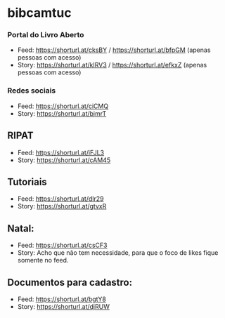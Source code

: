 # bibcamtuc

### Portal do Livro Aberto
* Feed: https://shorturl.at/cksBY / https://shorturl.at/bfpGM (apenas pessoas com acesso)
* Story: https://shorturl.at/kIRV3 / https://shorturl.at/efkxZ (apenas pessoas com acesso)
### Redes sociais
* Feed: https://shorturl.at/ciCMQ
* Story: https://shorturl.at/bjmrT
## RIPAT
* Feed: https://shorturl.at/iFJL3
* Story: https://shorturl.at/cAM45
## Tutoriais
* Feed: https://shorturl.at/dlr29
* Story: https://shorturl.at/gtvxR
## Natal:
* Feed: https://shorturl.at/csCF3
* Story: Acho que não tem necessidade, para que o foco de likes fique somente no feed.
## Documentos para cadastro:
* Feed: https://shorturl.at/bgtY8
* Story: https://shorturl.at/djRUW
